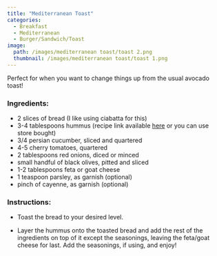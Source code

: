 ```yaml
---
title: "Mediterranean Toast"
categories:
  - Breakfast
  - Mediterranean
  - Burger/Sandwich/Toast
image:
  path: /images/mediterranean toast/toast 2.png
  thumbnail: /images/mediterranean toast/toast 1.png
---
```


Perfect for when you want to change things up from the usual avocado toast!


### Ingredients:

* 2 slices of bread (I like using ciabatta for this)
* 3-4 tablespoons hummus (recipe link available [here](https://www.whatsprernacooking.com/mediterranean/sides/vegan/hummus/) or you can use store bought)
* 3/4 persian cucumber, sliced and quartered
* 4-5 cherry tomatoes, quartered
* 2 tablespoons red onions, diced or minced
* small handful of black olives, pitted and sliced
* 1-2 tablespoons feta or goat cheese
* 1 teaspoon parsley, as garnish (optional)
* pinch of cayenne, as garnish (optional)
  


### Instructions:

* Toast the bread to your desired level.

* Layer the hummus onto the toasted bread and add the rest of the ingredients on top of it except the seasonings, leaving the feta/goat cheese for last. Add the seasonings, if using, and enjoy!

